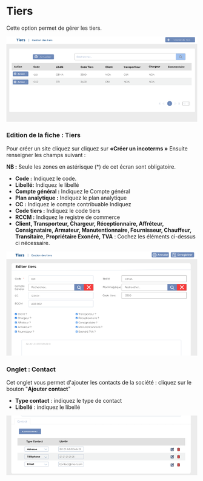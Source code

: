 # Tiers

Cette option permet de gérer les tiers.

![](../../../.gitbook/assets/tiers-home.PNG)

### **Edition de la fiche :** Tiers

Pour créer un site cliquez sur cliquez sur **«Créer un incoterms »** Ensuite renseigner les champs suivant :&#x20;

**NB :** Seule les zones en astérisque (\*) de cet écran sont obligatoire.

* **Code :** Indiquez le code.
* **Libellé:** Indiquez le libellé
* **Compte général :** Indiquez le Compte général
* **Plan analytique :** Indiquez le plan analytique
* **CC :** Indiquez le compte contribuable  Indiquez
* **Code tiers :** Indiquez le code tiers
* **RCCM :** Indiquez le registre de commerce&#x20;
* **Client, Transporteur, Chargeur, Réceptionnaire, Affréteur, Consignataire, Armateur, Manutentionnaire, Fournisseur, Chauffeur, Transitaire, Propriétaire Exonéré, TVA** : Cochez les éléments ci-dessus ci nécessaire.&#x20;

![](../../../.gitbook/assets/tiers-detail.PNG)

### **Onglet : Contact**

Cet onglet vous permet d'ajouter les contacts de la société  : cliquez sur le bouton "**Ajouter contact**"

* **Type contact** : indiquez le type de contact
* **Libellé** : indiquez le libellé

![](<../../../.gitbook/assets/tiers-detail2 (2).PNG>)
